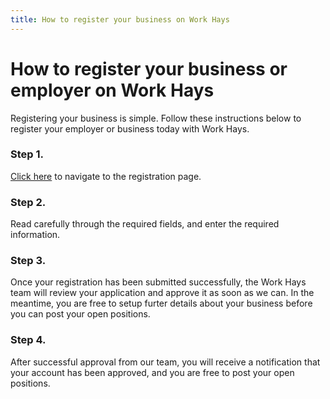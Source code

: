 ```yaml
---
title: How to register your business on Work Hays
---
```


# How to register your business or employer on Work Hays

Registering your business is simple. Follow these instructions below to register your employer
or business today with Work Hays.

### Step 1.

[Click here](/admin/#/register) to navigate to the registration page.

### Step 2.

Read carefully through the required fields, and enter the required information.

### Step 3.

Once your registration has been submitted successfully, the Work Hays team will review your application and approve it as soon as we can. In the meantime, you are free to setup furter details about your business before you can post your open positions.

### Step 4.

After successful approval from our team, you will receive a notification that your account has been approved, and you are free to post your open positions.
